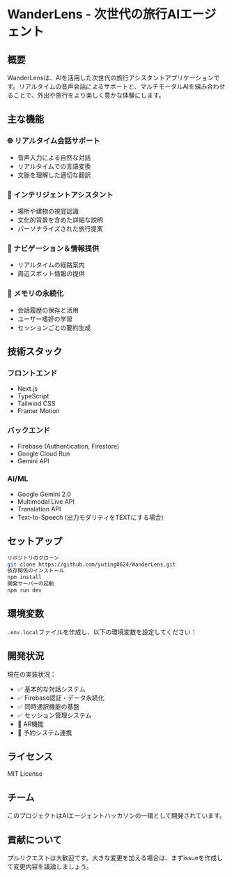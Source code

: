 # WanderLens - 次世代の旅行AIエージェント

## 概要

WanderLensは、AIを活用した次世代の旅行アシスタントアプリケーションです。リアルタイムの音声会話によるサポートと、マルチモーダルAIを組み合わせることで、外出や旅行をより楽しく豊かな体験にします。

## 主な機能

### 🌐 リアルタイム会話サポート
- 音声入力による自然な対話
- リアルタイムでの言語変換
- 文脈を理解した適切な翻訳

### 🤖 インテリジェントアシスタント
- 場所や建物の視覚認識
- 文化的背景を含めた詳細な説明
- パーソナライズされた旅行提案

### 📍 ナビゲーション＆情報提供
- リアルタイムの経路案内
- 周辺スポット情報の提供

### 🧠 メモリの永続化
- 会話履歴の保存と活用
- ユーザー嗜好の学習
- セッションごとの要約生成

## 技術スタック

### フロントエンド
- Next.js
- TypeScript
- Tailwind CSS
- Framer Motion

### バックエンド
- Firebase (Authentication, Firestore)
- Google Cloud Run
- Gemini API

### AI/ML
- Google Gemini 2.0
- Multimodal Live API
- Translation API
- Text-to-Speech (出力モダリティをTEXTにする場合)

## セットアップ
```bash
リポジトリのクローン
git clone https://github.com/yuting0624/WanderLens.git
依存関係のインストール
npm install
開発サーバーの起動
npm run dev
```

## 環境変数

`.env.local`ファイルを作成し、以下の環境変数を設定してください：

## 開発状況

現在の実装状況：
- ✅ 基本的な対話システム
- ✅ Firebase認証・データ永続化
- ✅ 同時通訳機能の基盤
- ✅ セッション管理システム
- 🚧 AR機能
- 🚧 予約システム連携

## ライセンス

MIT License

## チーム

このプロジェクトはAIエージェントハッカソンの一環として開発されています。

## 貢献について

プルリクエストは大歓迎です。大きな変更を加える場合は、まずissueを作成して変更内容を議論しましょう。